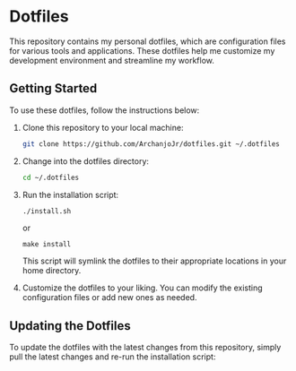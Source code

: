 # Dotfiles

This repository contains my personal dotfiles, which are configuration files for various tools and applications. These dotfiles help me customize my development environment and streamline my workflow.

## Getting Started

To use these dotfiles, follow the instructions below:

1. Clone this repository to your local machine:

    ```bash
    git clone https://github.com/ArchanjoJr/dotfiles.git ~/.dotfiles
    ```

2. Change into the dotfiles directory:

    ```bash
    cd ~/.dotfiles
    ```

3. Run the installation script:

    ```bash
    ./install.sh
    ```
    or 
    ```
    make install
    ```
    This script will symlink the dotfiles to their appropriate locations in your home directory.

4. Customize the dotfiles to your liking. You can modify the existing configuration files or add new ones as needed.

## Updating the Dotfiles

To update the dotfiles with the latest changes from this repository, simply pull the latest changes and re-run the installation script:
